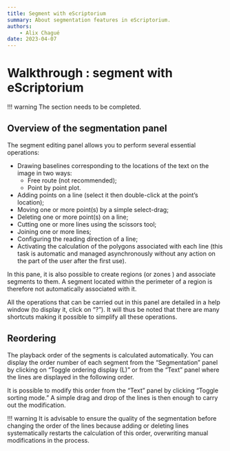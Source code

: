```yaml
---
title: Segment with eScriptorium
summary: About segmentation features in eScriptorium.
authors:
    - Alix Chagué
date: 2023-04-07
---
```


# Walkthrough : segment with eScriptorium

!!! warning
    The section needs to be completed.

## Overview of the segmentation panel
The segment editing panel allows you to perform several essential operations:

- Drawing baselines corresponding to the locations of the text on the image in two ways:
    - Free route (not recommended);
    - Point by point plot.
- Adding points on a line (select it then double-click at the point’s location);
- Moving one or more point(s) by a simple select-drag;
- Deleting one or more point(s) on a line;
- Cutting one or more lines using the scissors tool;
- Joining one or more lines;
- Configuring the reading direction of a line;
- Activating the calculation of the polygons associated with each line (this task is automatic and managed asynchronously without any action on the part of the user after the first use).

In this pane, it is also possible to create regions (or zones ) and associate segments to them. A segment located within the perimeter of a region is therefore not automatically associated with it.

All the operations that can be carried out in this panel are detailed in a help window (to display it, click on “?”). It will thus be noted that there are many shortcuts making it possible to simplify all these operations.


<!--## Editing lines

## Editing regions -->

## Reordering
The playback order of the segments is calculated automatically. You can display the order number of each segment from the “Segmentation” panel by clicking on “Toggle ordering display (L)” or from the “Text” panel where the lines are displayed in the following order.

It is possible to modify this order from the “Text” panel by clicking “Toggle sorting mode.” A simple drag and drop of the lines is then enough to carry out the modification.

!!! warning
    It is advisable to ensure the quality of the segmentation before changing the order of the lines because adding or deleting lines systematically restarts the calculation of this order, overwriting manual modifications in the process.